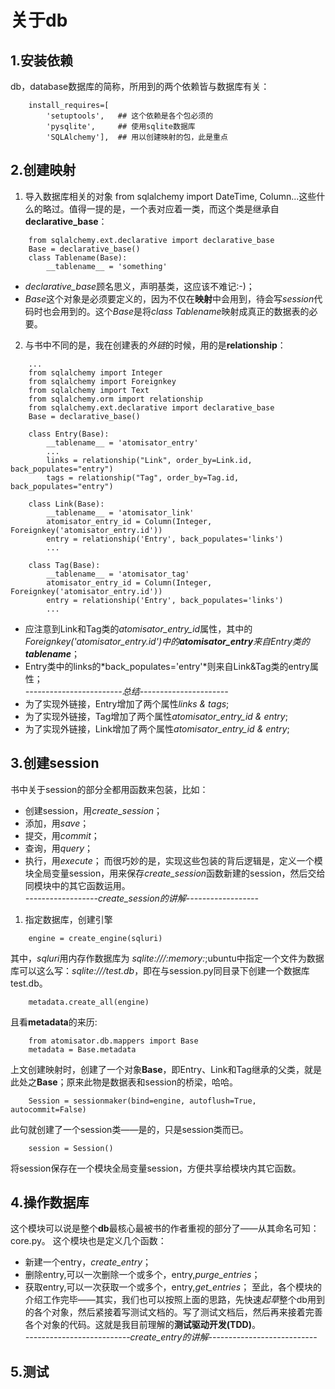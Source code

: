 #   关于db

##  1.安装依赖

db，database数据库的简称，所用到的两个依赖皆与数据库有关：
```
    install_requires=[
        'setuptools',   ## 这个依赖是各个包必须的
        'pysqlite',     ## 使用sqlite数据库
        'SQLAlchemy'],  ## 用以创建映射的包，此是重点
```
##  2.创建映射

1. 导入数据库相关的对象
from sqlalchemy import DateTime, Column...这些什么的略过。值得一提的是，一个表对应着一类，而这个类是继承自**declarative_base**：
```
    from sqlalchemy.ext.declarative import declarative_base
    Base = declarative_base()
    class Tablename(Base):
        __tablename__ = 'something'
```
- *declarative_base*顾名思义，声明基类，这应该不难记:-)；
- *Base*这个对象是必须要定义的，因为不仅在**映射**中会用到，待会写*session*代码时也会用到的。这个*Base*是将*class Tablename*映射成真正的数据表的必要。

2. 与书中不同的是，我在创建表的*外链*的时候，用的是**relationship**：
```
    ...
    from sqlalchemy import Integer
    from sqlalchemy import Foreignkey
    from sqlalchemy import Text
    from sqlalchemy.orm import relationship
    from sqlalchemy.ext.declarative import declarative_base
    Base = declarative_base()

    class Entry(Base):
        __tablename__ = 'atomisator_entry'
        ...
        links = relationship("Link", order_by=Link.id, back_populates="entry")
        tags = relationship("Tag", order_by=Tag.id, back_populates="entry")

    class Link(Base):
        __tablename__ = 'atomisator_link'
        atomisator_entry_id = Column(Integer, Foreignkey('atomisator_entry.id'))
        entry = relationship('Entry', back_populates='links')
        ...

    class Tag(Base):
        __tablename__ = 'atomisator_tag'
        atomisator_entry_id = Column(Integer, Foreignkey('atomisator_entry.id'))
        entry = relationship('Entry', back_populates='links')
        ...
```
- 应注意到Link和Tag类的*atomisator_entry_id*属性，其中的*Foreignkey('atomisator_entry.id')*中的**atomisator_entry**来自Entry类的*__tablename__*；
- Entry类中的links的*back_populates='entry'*则来自Link&Tag类的entry属性；  
*------------------------总结----------------------*  
- 为了实现外链接，Entry增加了两个属性*links & tags*;
- 为了实现外链接，Tag增加了两个属性*atomisator_entry_id & entry*;
- 为了实现外链接，Link增加了两个属性*atomisator_entry_id & entry*;

##  3.创建session

书中关于session的部分全都用函数来包装，比如：
- 创建session，用*create_session*；
- 添加，用*save*；
- 提交，用*commit*；
- 查询，用*query*；
- 执行，用*execute*；
而很巧妙的是，实现这些包装的背后逻辑是，定义一个模块全局变量session，用来保存*create_session*函数新建的session，然后交给同模块中的其它函数运用。  
*------------------create_session的讲解------------------*  
1. 指定数据库，创建引擎
```
    engine = create_engine(sqluri)
```
其中，*sqluri*用内存作数据库为 *sqlite:///:memory:*;ubuntu中指定一个文件为数据库可以这么写：*sqlite:///test.db*，即在与session.py同目录下创建一个数据库test.db。
```
    metadata.create_all(engine)
```
且看**metadata**的来历:
```
    from atomisator.db.mappers import Base
    metadata = Base.metadata
```
上文创建映射时，创建了一个对象**Base**，即Entry、Link和Tag继承的父类，就是此处之**Base**；原来此物是数据表和session的桥梁，哈哈。
```
    Session = sessionmaker(bind=engine, autoflush=True, autocommit=False)
```
此句就创建了一个session类——是的，只是session类而已。
```
    session = Session()
```
将session保存在一个模块全局变量session，方便共享给模块内其它函数。

##  4.操作数据库

这个模块可以说是整个**db**最核心最被书的作者重视的部分了——从其命名可知：core.py。
这个模块也是定义几个函数：
- 新建一个entry，*create_entry*；
- 删除entry,可以一次删除一个或多个，entry,*purge_entries*；
- 获取entry,可以一次获取一个或多个，entry,*get_entries*；
至此，各个模块的介绍工作完毕——其实，我们也可以按照上面的思路，先快速*起草*整个db用到的各个对象，然后紧接着写测试文档的。写了测试文档后，然后再来接着完善各个对象的代码。这就是我目前理解的**测试驱动开发(TDD)**。  
*--------------------------create_entry的讲解---------------------------*  

##  5.测试



